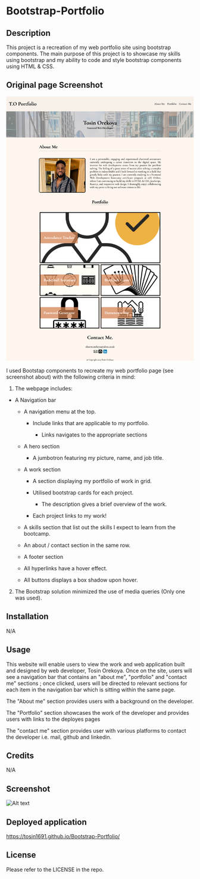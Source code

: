 # Bootstrap-Portfolio


## Description

This project is a recreation of my web portfolio site using bootstrap components. The main purpose of this project is to showcase my skills using bootstrap and my ability to code and style bootstrap components using HTML & CSS.

## Original page Screenshot
![Alt text](<./images/Portfolio page Screenshot.png>)


I used Bootstap components to recreate my web portfolio page (see screenshot about) with the following criteria in mind:

1) The webpage includes:

- A Navigation bar
    
    - A navigation menu at the top. 

      - Include links that are applicable to my portfolio.
  
        - Links navigates to the appropriate sections 

    - A hero section

        - A jumbotron featuring my picture, name, and job title.

    - A work section

      - A section displaying my portfolio of work in grid. 

      - Utilised bootstrap cards for each project.

        - The description gives a brief overview of the work.

      - Each project links to my work!

    - A skills section that list out the skills I expect to learn from the bootcamp.

    - An about / contact section in the same row.
    
    - A footer section
     
    - All hyperlinks have a hover effect.

    - All buttons displays a box shadow upon hover.


2) The Bootstrap solution minimized the use of media queries (Only one was used).


## Installation

N/A

## Usage

This website will enable users to view the work and web application built and designed by web developer, Tosin Orekoya. Once on the site, users will see a navigation bar that contains an "about me", "portfolio" and "contact me" sections ; once clicked, users will be directed to relevant sections for each item in the navigation bar which is sitting within the same page. 

The "About me" section provides users with a background on the developer.

The "Portfolio" section showcases the work of the developer and provides users with links to the deployes pages

The "contact me" section provides user with various platforms to contact the developer i.e. mail, github and linkedin.

## Credits

N/A

## Screenshot
![Alt text](<./images/TO-Bootstrap-screenshot.png>)

## Deployed application

https://tosin1691.github.io/Bootstrap-Portfolio/


## License

Please refer to the LICENSE in the repo.
